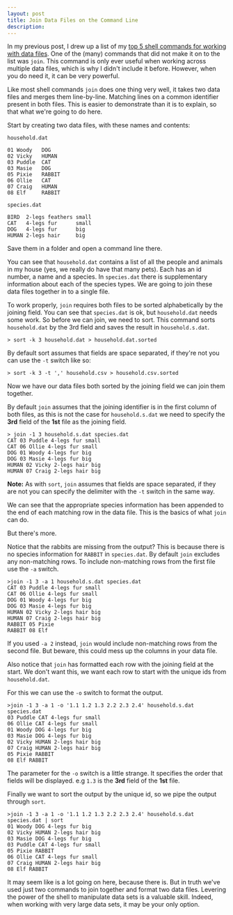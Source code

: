 ```yaml
---
layout: post
title: Join Data Files on the Command Line
description:
---
```

In my previous post, I drew up a list of my [top 5 shell commands for working with data files][1]. One of the (many) commands that did not make it on to the list was `join`. This command is only ever useful when working across multiple data files, which is why I didn't include it before. However, when you do need it, it can be very powerful.

Like most shell commands `join` does one thing very well, it takes two data files and merges them line-by-line. Matching lines on a common identifier present in both files. This is easier to demonstrate than it is to explain, so that what we're going to do here.

Start by creating two data files, with these names and contents:

`household.dat`

    01 Woody   DOG
    02 Vicky   HUMAN
    03 Puddle  CAT
    03 Masie   DOG
    05 Pixie   RABBIT
    06 Ollie   CAT
    07 Craig   HUMAN
    08 Elf     RABBIT

`species.dat`

    BIRD  2-legs feathers small
    CAT   4-legs fur      small
    DOG   4-legs fur      big
    HUMAN 2-legs hair     big

Save them in a folder and open a command line there.

You can see that `household.dat` contains a list of all the people and animals in my house (yes, we really do have that many pets). Each has an id number, a name and a species. In `species.dat` there is supplementary information about each of the species types. We are going to join these data files together in to a single file.

To work properly, `join` requires both files to be sorted alphabetically by the joining field. You can see that `species.dat` is ok, but `household.dat` needs some work. So before we can join, we need to sort. This command sorts `household.dat` by the 3rd field and saves the result in `household.s.dat`. 

    > sort -k 3 household.dat > household.dat.sorted

By default sort assumes that fields are space separated, if they're not you can use the `-t` switch like so:

    > sort -k 3 -t ',' household.csv > household.csv.sorted

Now we have our data files both sorted by the joining field we can join them together.

By default `join` assumes that the joining identifier is in the first column of both files, as this is not the case for `household.s.dat` we need to specify the **3rd** field of the **1st** file as the joining field.

    > join -1 3 household.s.dat species.dat
    CAT 03 Puddle 4-legs fur small
    CAT 06 Ollie 4-legs fur small
    DOG 01 Woody 4-legs fur big
    DOG 03 Masie 4-legs fur big
    HUMAN 02 Vicky 2-legs hair big
    HUMAN 07 Craig 2-legs hair big

**Note:** As with `sort`, `join` assumes that fields are space separated, if they are not you can specify the delimiter with the `-t` switch in the same way.

We can see that the appropriate species information has been appended to the end of each matching row in the data file. This is the basics of what `join` can do.

But there's more.

Notice that the rabbits are missing from the output? This is because there is no species information for `RABBIT` in `species.dat`. By default `join` excludes any non-matching rows. To include non-matching rows from the first file use the `-a` switch.

    >join -1 3 -a 1 household.s.dat species.dat 
    CAT 03 Puddle 4-legs fur small
    CAT 06 Ollie 4-legs fur small
    DOG 01 Woody 4-legs fur big
    DOG 03 Masie 4-legs fur big
    HUMAN 02 Vicky 2-legs hair big
    HUMAN 07 Craig 2-legs hair big
    RABBIT 05 Pixie
    RABBIT 08 Elf

If you used `-a 2` instead, `join` would include non-matching rows from the second file. But beware, this could mess up the columns in your data file.

Also notice that `join` has formatted each row with the joining field at the start. We don't want this, we want each row to start with the unique ids from `household.dat`.

For this we can use the `-o` switch to format the output.

    >join -1 3 -a 1 -o '1.1 1.2 1.3 2.2 2.3 2.4' household.s.dat species.dat 
    03 Puddle CAT 4-legs fur small
    06 Ollie CAT 4-legs fur small
    01 Woody DOG 4-legs fur big
    03 Masie DOG 4-legs fur big
    02 Vicky HUMAN 2-legs hair big
    07 Craig HUMAN 2-legs hair big
    05 Pixie RABBIT
    08 Elf RABBIT 

The parameter for the `-o` switch is a little strange. It specifies the order that fields will be displayed. e.g `1.3` is the **3rd** field of the **1st** file.

Finally we want to sort the output by the unique id, so we pipe the output through `sort`.

    >join -1 3 -a 1 -o '1.1 1.2 1.3 2.2 2.3 2.4' household.s.dat species.dat | sort
    01 Woody DOG 4-legs fur big
    02 Vicky HUMAN 2-legs hair big
    03 Masie DOG 4-legs fur big
    03 Puddle CAT 4-legs fur small
    05 Pixie RABBIT
    06 Ollie CAT 4-legs fur small
    07 Craig HUMAN 2-legs hair big
    08 Elf RABBIT

It may seem like is a lot going on here, because there is. But in truth we've used just two commands to join together and format two data files. Levering the power of the shell to manipulate data sets is a valuable skill. Indeed, when working with very large data sets, it may be your only option.

[1]: /2012/07/09/10-shell-commands-for-data.html